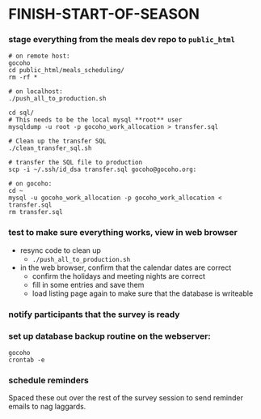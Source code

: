 # FINISH-START-OF-SEASON

### stage everything from the meals dev repo to `public_html`
```
# on remote host:
gocoho
cd public_html/meals_scheduling/
rm -rf *

# on localhost:
./push_all_to_production.sh

cd sql/
# This needs to be the local mysql **root** user
mysqldump -u root -p gocoho_work_allocation > transfer.sql

# Clean up the transfer SQL
./clean_transfer_sql.sh

# transfer the SQL file to production
scp -i ~/.ssh/id_dsa transfer.sql gocoho@gocoho.org:

# on gocoho:
cd ~
mysql -u gocoho_work_allocation -p gocoho_work_allocation < transfer.sql
rm transfer.sql
```

### test to make sure everything works, view in web browser
* resync code to clean up
   - `./push_all_to_production.sh`
* in the web browser, confirm that the calendar dates are correct
   - confirm the holidays and meeting nights are correct
   - fill in some entries and save them
   - load listing page again to make sure that the database is writeable

### notify participants that the survey is ready

### set up database backup routine on the webserver:
```
gocoho
crontab -e
```

### schedule reminders

Spaced these out over the rest of the survey session to send reminder
emails to nag laggards.


